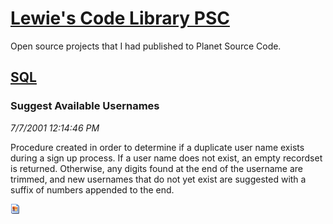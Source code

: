 # [Lewie's Code Library PSC](../../README.md)

Open source projects that I had published to Planet Source Code.

## [SQL](../README.md)

### Suggest Available Usernames

*7/7/2001 12:14:46 PM*

Procedure created in order to determine if a duplicate user name exists during a sign up process. If a user name does not exist, an empty recordset is returned. Otherwise, any digits found at the end of the username are trimmed, and new usernames that do not yet exist are suggested with a suffix of numbers appended to the end.

![Screenshot of Suggest Available Usernames](/screenshot.gif)



